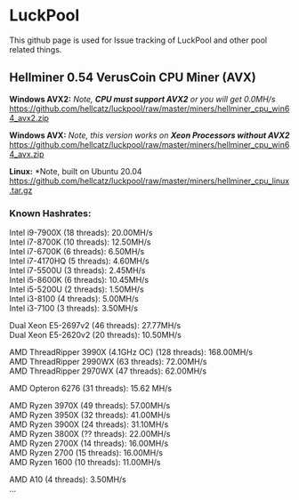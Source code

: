 # LuckPool
This github page is used for Issue tracking of LuckPool and other pool related things.


## Hellminer 0.54 VerusCoin CPU Miner (AVX)

**Windows AVX2:** *Note, **CPU must support AVX2** or you will get 0.0MH/s*  
  https://github.com/hellcatz/luckpool/raw/master/miners/hellminer_cpu_win64_avx2.zip  
  
**Windows AVX:** *Note, this version works on **Xeon Processors without AVX2***  
  https://github.com/hellcatz/luckpool/raw/master/miners/hellminer_cpu_win64_avx.zip  

**Linux:** *Note, built on Ubuntu 20.04  
  https://github.com/hellcatz/luckpool/raw/master/miners/hellminer_cpu_linux.tar.gz


### Known Hashrates:
  Intel i9-7900X (18 threads): 20.00MH/s  
  Intel i7-8700K (10 threads): 12.50MH/s  
  Intel i7-6700K (6 threads): 6.50MH/s  
  Intel i7-4170HQ (5 threads): 4.60MH/s  
  Intel i7-5500U (3 threads): 2.45MH/s  
  Intel i5-8600K (6 threads): 10.45MH/s  
  Intel i5-5200U (2 threads): 1.50MH/s    
  Intel i3-8100 (4 threads): 5.00MH/s  
  Intel i3-7100 (3 threads): 3.50MH/s  
    
  Dual Xeon E5-2697v2 (46 threads): 27.77MH/s  
  Dual Xeon E5-2620v2 (20 threads): 10.50MH/s  
  
  AMD ThreadRipper 3990X (4.1GHz OC) (128 threads): 168.00MH/s  
  AMD ThreadRipper 2990WX (63 threads): 72.00MH/s  
  AMD ThreadRipper 2970WX (47 threads): 62.00MH/s  
  
  AMD Opteron 6276 (31 threads): 15.62 MH/s  
  
  AMD Ryzen 3970X (49 threads): 57.00MH/s  
  AMD Ryzen 3950X (32 threads): 41.00MH/s  
  AMD Ryzen 3900X (24 threads): 31.10MH/s  
  AMD Ryzen 3800X (?? threads): 22.00MH/s  
  AMD Ryzen 2700X (14 threads): 16.00MH/s  
  AMD Ryzen 2700 (15 threads): 16.00MH/s  
  AMD Ryzen 1600 (10 threads): 11.00MH/s  
    
  AMD A10 (4 threads): 3.50MH/s  
  ...  
